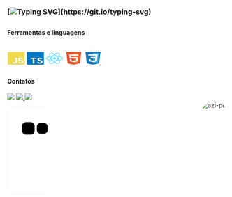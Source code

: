 

### [![Typing SVG](https://readme-typing-svg.demolab.com?font=Fira+Code&size=30&duration=5500&pause=1000&color=993399&width=540&lines=Olá%2C+eu+sou+a+Isabella!)](https://git.io/typing-svg)
  ## 
<h4>Ferramentas e linguagens</h4>
<div style="display: inline_block"><br>
  <img align="center" alt="Isa-Js" height="30" width="40" src="https://raw.githubusercontent.com/devicons/devicon/master/icons/javascript/javascript-plain.svg">
  <img align="center" alt="Isa-Ts" height="30" width="40" src="https://raw.githubusercontent.com/devicons/devicon/master/icons/typescript/typescript-plain.svg">
  <img align="center" alt="Isa-React" height="30" width="40" src="https://raw.githubusercontent.com/devicons/devicon/master/icons/react/react-original.svg">
  <img align="center" alt="Isa-HTML" height="30" width="40" src="https://raw.githubusercontent.com/devicons/devicon/master/icons/html5/html5-original.svg">
  <img align="center" alt="Isa-CSS" height="30" width="40" src="https://raw.githubusercontent.com/devicons/devicon/master/icons/css3/css3-original.svg">
</div></div>
  
  ##
 <div> 
 <h4>Contatos</h4>
 <a href="" target="_blank"><img src="https://img.shields.io/badge/Discord-7289DA?style=for-the-badge&logo=discord&logoColor=white" target="_blank"></a> 
 <a href = "mailto:isabellapolicema@gmail.com"><img src="https://img.shields.io/badge/-Gmail-%23333?style=for-the-badge&logo=gmail&logoColor=white" target="_blank">  </a>
 <a href="https://www.linkedin.com/in/isabella-policema-6733b21b3/" target="_blank"><img src="https://img.shields.io/badge/-LinkedIn-%230077B5?style=for-the-badge&logo=linkedin&logoColor=white" target="_blank"></a> 
 
 <div> <img align="right" alt="azi-pic" height="150" style="border-radius:50px;" src="https://i0.wp.com/static.tumblr.com/559b48e9c2cd59eb52c94aa5df0f0791/uwwz5ax/0Szmjsfg7/tumblr_static_yesssssssss.gif?zoom=2">
</div>
  
  ![Snake animation](https://github.com/rafaballerini/rafaballerini/blob/output/github-contribution-grid-snake.svg)
 
</div>
  
<!--
**isabellapolicema/isabellapolicema** is a ✨ _special_ ✨ repository because its `README.md` (this file) appears on your GitHub profile.

Here are some ideas to get you started:

- 🔭 I’m currently working on ...
- 🌱 I’m currently learning ...
- 👯 I’m looking to collaborate on ...
- 🤔 I’m looking for help with ...
- 💬 Ask me about ...
- 📫 How to reach me: ...
- 😄 Pronouns: ...
- ⚡ Fun fact: ...
-->
